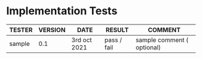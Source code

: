 # Implementation Tests

| TESTER     | VERSION | DATE | RESULT | COMMENT |
| ----------- | ----------- | ----------- | ----------- | ----------- |
| sample      | 0.1 |  3rd oct 2021 | pass / fail | sample comment ( optional) |
